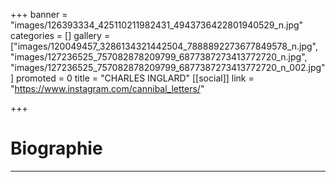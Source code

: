 +++
banner = "images/126393334_425110211982431_4943736422801940529_n.jpg"
categories = []
gallery = ["images/120049457_3286134321442504_7888892273677849578_n.jpg", "images/127236525_757082878209799_6877387273413772720_n.jpg", "images/127236525_757082878209799_6877387273413772720_n_002.jpg"]
promoted = 0
title = "CHARLES INGLARD"
[[social]]
link = "https://www.instagram.com/cannibal_letters/"

+++
# Biographie

***